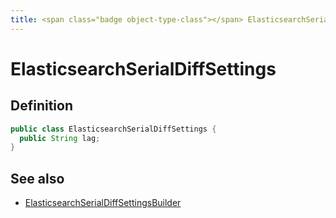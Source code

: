 ```yaml
---
title: <span class="badge object-type-class"></span> ElasticsearchSerialDiffSettings
---
```

# <span class="badge object-type-class"></span> ElasticsearchSerialDiffSettings

## Definition

```java
public class ElasticsearchSerialDiffSettings {
  public String lag;
}
```
## See also

 * <span class="badge builder"></span> [ElasticsearchSerialDiffSettingsBuilder](./builder-ElasticsearchSerialDiffSettingsBuilder.md)

